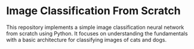 # Image Classification From Scratch

This repository implements a simple image classification neural network from scratch using Python. It focuses on understanding the fundamentals with a basic architecture for classifying images of cats and dogs.

